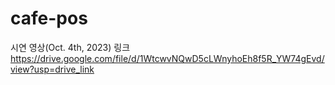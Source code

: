 # cafe-pos

시연 영상(Oct. 4th, 2023) 링크<br>
https://drive.google.com/file/d/1WtcwvNQwD5cLWnyhoEh8f5R_YW74gEvd/view?usp=drive_link

